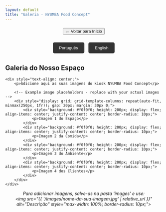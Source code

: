 ```yaml
---
layout: default
title: "Galeria - NYUMBA Food Concept"
---
```


<div style="text-align: center; margin: 20px 0;">
    <button onclick="location.href='{{ site.baseurl }}/'">← Voltar para Início</button>
</div>

<div style="text-align: center; margin: 20px 0;">
    <button onclick="switchGalleryLanguage('pt')" style="padding: 10px 20px; margin: 5px; background: #333; color: white; border: none; border-radius: 5px;">Português</button>
    <button onclick="switchGalleryLanguage('en')" style="padding: 10px 20px; margin: 5px; background: #333; color: white; border: none; border-radius: 5px;">English</button>
</div>

<div id="gallery-pt">
    <h2>Galeria do Nosso Espaço</h2>
    
    <div style="text-align: center;">
        <p>Adicione aqui as suas imagens do kiosk NYUMBA Food Concept</p>
        
        <!-- Example image placeholders - replace with your actual images -->
        <div style="display: grid; grid-template-columns: repeat(auto-fit, minmax(250px, 1fr)); gap: 20px; margin: 30px 0;">
            <div style="background: #f0f0f0; height: 200px; display: flex; align-items: center; justify-content: center; border-radius: 10px;">
                <p>Imagem 1 do Espaço</p>
            </div>
            <div style="background: #f0f0f0; height: 200px; display: flex; align-items: center; justify-content: center; border-radius: 10px;">
                <p>Imagem 2 da Comida</p>
            </div>
            <div style="background: #f0f0f0; height: 200px; display: flex; align-items: center; justify-content: center; border-radius: 10px;">
                <p>Imagem 3 do Ambiente</p>
            </div>
            <div style="background: #f0f0f0; height: 200px; display: flex; align-items: center; justify-content: center; border-radius: 10px;">
                <p>Imagem 4 dos Clientes</p>
            </div>
        </div>
    </div>
</div>

<div id="gallery-en" style="display: none;">
    <h2>Our Space Gallery</h2>
    
    <div style="text-align: center;">
        <p>Add your NYUMBA Food Concept kiosk images here</p>
        
        <!-- Example image placeholders - replace with your actual images -->
        <div style="display: grid; grid-template-columns: repeat(auto-fit, minmax(250px, 1fr)); gap: 20px; margin: 30px 0;">
            <div style="background: #f0f0f0; height: 200px; display: flex; align-items: center; justify-content: center; border-radius: 10px;">
                <p>Space Image 1</p>
            </div>
            <div style="background: #f0f0f0; height: 200px; display: flex; align-items: center; justify-content: center; border-radius: 10px;">
                <p>Food Image 2</p>
            </div>
            <div style="background: #f0f0f0; height: 200px; display: flex; align-items: center; justify-content: center; border-radius: 10px;">
                <p>Ambience Image 3</p>
            </div>
            <div style="background: #f0f0f0; height: 200px; display: flex; align-items: center; justify-content: center; border-radius: 10px;">
                <p>Customers Image 4</p>
            </div>
        </div>
    </div>
</div>

<p style="text-align: center;">
    <em>Para adicionar imagens, salve-as na pasta 'images' e use:<br>
    &lt;img src="{{ '/images/nome-da-sua-imagem.jpg' | relative_url }}" alt="Descrição" style="max-width: 100%; border-radius: 10px;"&gt;</em>
</p>

<script>
function switchGalleryLanguage(lang) {
    if (lang === 'pt') {
        document.getElementById('gallery-pt').style.display = 'block';
        document.getElementById('gallery-en').style.display = 'none';
    } else {
        document.getElementById('gallery-pt').style.display = 'none';
        document.getElementById('gallery-en').style.display = 'block';
    }
}

// Initialize Portuguese as default
switchGalleryLanguage('pt');
</script>